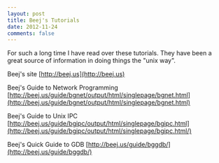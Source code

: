 ```yaml
---
layout: post
title: Beej's Tutorials
date: 2012-11-24
comments: false
---
```


For such a long time I have read over these tutorials. They have been a great source of information in doing things the "unix way".

Beej's site
[http://beej.us](http://beej.us)

Beej's Guide to Network Programming
[http://beej.us/guide/bgnet/output/html/singlepage/bgnet.html](http://beej.us/guide/bgnet/output/html/singlepage/bgnet.html)

Beej's Guide to Unix IPC
[http://beej.us/guide/bgipc/output/html/singlepage/bgipc.html](http://beej.us/guide/bgipc/output/html/singlepage/bgipc.html/)

Beej's Quick Guide to GDB
[http://beej.us/guide/bggdb/](http://beej.us/guide/bggdb/)

